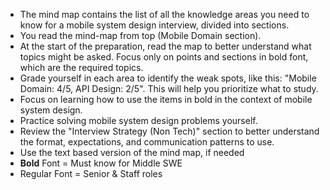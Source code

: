 - The mind map contains the list of all the knowledge areas you need to know for a mobile system design interview, divided into sections.
- You read the mind-map from top (Mobile Domain section).
- At the start of the preparation, read the map to better understand what topics might be asked. Focus only on points and sections in bold font, which are the required topics.
- Grade yourself in each area to identify the weak spots, like this: "Mobile Domain: 4/5, API Design: 2/5". This will help you prioritize what to study.
- Focus on learning how to use the items in bold in the context of mobile system design.
- Practice solving mobile system design problems yourself.
- Review the "Interview Strategy (Non Tech)" section to better understand the format, expectations, and communication patterns to use.
- Use the text based version of the mind map, if needed
- **Bold** Font = Must know for Middle SWE
- Regular Font = Senior & Staff roles